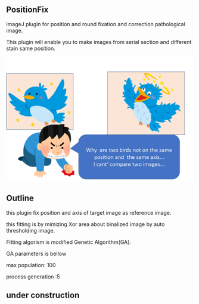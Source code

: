 ## PositionFix

imageJ plugin for position and round fixation and correction pathological image.

This plugin will enable you to make images from serial section and different stain same position.

![motive](https://github.com/fk506cni/position_fix/blob/master/pf_motiv.png)


## Outline

this plugin fix position and axis of target image as reference image.

this fitting is by mimizing Xor area about binalized image by auto thresholding image.

Fitting algorism is modified Genetic Algorithm(GA).

GA parameters is bellow

max population: 100

process generation :5




## under construction